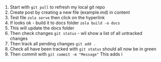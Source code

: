 1. Start with `git pull` to refresh my local git repo
1. Create post by creating a new file (example.md) in content
1. Test file `zola serve` then click on the hyperlink
1. If looks ok - build it to docs folder `zola build -o docs`
1. This will update the docs folder
1. Then check changes `git status` - wil show a list of all untracked changes 
1. Then track all pending changes `git add .` 
1. Check all have been tracked with `git status` should all now be in green
1. Then commit with `git commit -m "Message"` This adds i